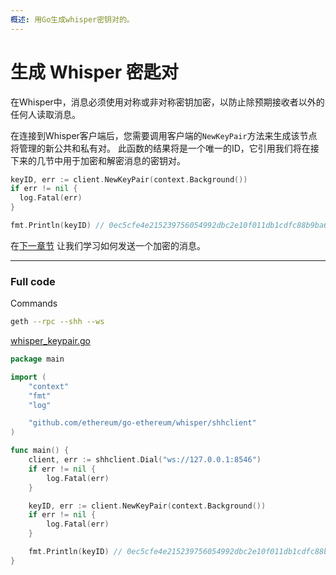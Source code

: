 ```yaml
---
概述: 用Go生成whisper密钥对的。
---
```


# 生成 Whisper 密匙对

在Whisper中，消息必须使用对称或非对称密钥加密，以防止除预期接收者以外的任何人读取消息。

在连接到Whisper客户端后，您需要调用客户端的`NewKeyPair`方法来生成该节点将管理的新公共和私有对。 此函数的结果将是一个唯一的ID，它引用我们将在接下来的几节中用于加密和解密消息的密钥对。


```go
keyID, err := client.NewKeyPair(context.Background())
if err != nil {
  log.Fatal(err)
}

fmt.Println(keyID) // 0ec5cfe4e215239756054992dbc2e10f011db1cdfc88b9ba6301e2f9ea1b58d2
```

在[下一章节](../whisper-send) 让我们学习如何发送一个加密的消息。

---

### Full code

Commands

```bash
geth --rpc --shh --ws
```

[whisper_keypair.go](https://github.com/miguelmota/ethereum-development-with-go-book/blob/master/code/whisper_keypair.go)

```go
package main

import (
	"context"
	"fmt"
	"log"

	"github.com/ethereum/go-ethereum/whisper/shhclient"
)

func main() {
	client, err := shhclient.Dial("ws://127.0.0.1:8546")
	if err != nil {
		log.Fatal(err)
	}

	keyID, err := client.NewKeyPair(context.Background())
	if err != nil {
		log.Fatal(err)
	}

	fmt.Println(keyID) // 0ec5cfe4e215239756054992dbc2e10f011db1cdfc88b9ba6301e2f9ea1b58d2
}
```
